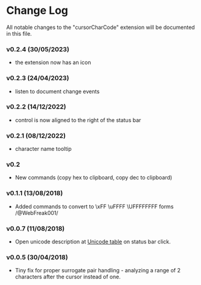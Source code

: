 # Change Log
All notable changes to the "cursorCharCode" extension will be documented in this file.

### v0.2.4 (30/05/2023)
- the extension now has an icon

### v0.2.3 (24/04/2023)
- listen to document change events

### v0.2.2 (14/12/2022)
- control is now aligned to the right of the status bar

### v0.2.1 (08/12/2022)
- character name tooltip

### v0.2
- New commands (copy hex to clipboard, copy dec to clipboard)

### v0.1.1 (13/08/2018)
- Added commands to convert to \xFF \uFFFF \UFFFFFFFF forms    /@WebFreak001/

### v0.0.7 (11/08/2018)
- Open unicode description at [Unicode table](https://unicode-table.com) on status bar click.

### v0.0.5 (30/04/2018)
- Tiny fix for proper surrogate pair handling - analyzing a range of 2 characters after the cursor instead of one.
